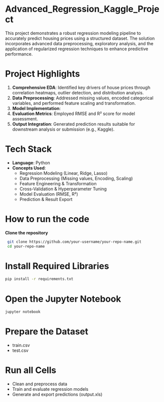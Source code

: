 # Advanced_Regression_Kaggle_Project
This project demonstrates a robust regression modeling pipeline to accurately predict housing prices using a structured dataset. The solution incorporates advanced data preprocessing, exploratory analysis, and the application of regularized regression techniques to enhance predictive performance.

# Project Highlights
1. **Comprehensive EDA**: Identified key drivers of house prices through correlation heatmaps, outlier detection, and distribution analysis.
2. **Data Preprocessing**: Addressed missing values, encoded categorical variables, and performed feature scaling and transformation.
3. **Model Implementation**:
4. **Evaluation Metrics**: Employed RMSE and R² score for model assessment.
5. **Output Integration**: Generated prediction results suitable for downstream analysis or submission (e.g., Kaggle).

# Tech Stack
- **Language**: Python  
- **Concepts Used**:  
  - Regression Modeling (Linear, Ridge, Lasso)
  - Data Preprocessing (Missing values, Encoding, Scaling)
  - Feature Engineering & Transformation
  - Cross-Validation & Hyperparameter Tuning
  - Model Evaluation (RMSE, R²)
  - Prediction & Result Export

 # How to run the code
 **Clone the repository**
  ```bash
   git clone https://github.com/your-username/your-repo-name.git
   cd your-repo-name
   ```
# Install Required Libraries
 ```bash
pip install -r requirements.txt
```
# Open the Jupyter Notebook
```bash
jupyter notebook
```
# Prepare the Dataset
- train.csv
- test.csv
# Run all Cells
- Clean and preprocess data
- Train and evaluate regression models
- Generate and export predictions (output.xls)
